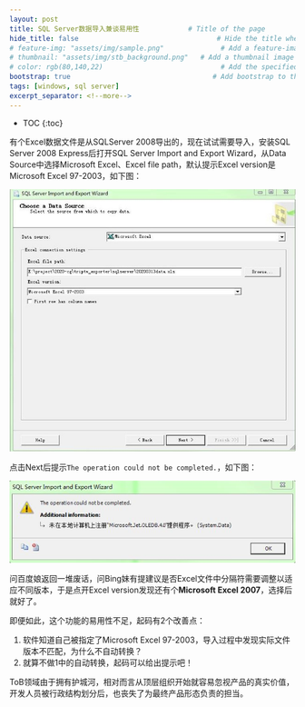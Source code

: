 ```yaml
---
layout: post
title: SQL Server数据导入兼谈易用性            # Title of the page
hide_title: false                                  # Hide the title when displaying the post, but shown in lists of posts
# feature-img: "assets/img/sample.png"              # Add a feature-image to the post
# thumbnail: "assets/img/stb_background.png"   # Add a thumbnail image on blog view
# color: rgb(80,140,22)                             # Add the specified color as feature image, and change link colors in post
bootstrap: true                                   # Add bootstrap to the page
tags: [windows, sql server]
excerpt_separator: <!--more-->
---
```


<!--more-->
* TOC
{:toc}

有个Excel数据文件是从SQLServer 2008导出的，现在试试需要导入，安装SQL Server 2008 Express后打开SQL Server Import and Export Wizard，从Data Source中选择Microsoft Excel、Excel file path，默认提示Excel version是Microsoft Excel 97-2003，如下图：

![](/assets/img/post/2020-sqlserver_2008/import_excel_2003.jpg)

点击Next后提示`The operation could not be completed.`，如下图：

![](/assets/img/post/2020-sqlserver_2008/import_excel_2003_fail.jpg)

问百度娘返回一堆废话，问Bing妹有提建议是否Excel文件中分隔符需要调整以适应不同版本，于是点开Excel version发现还有个**Microsoft Excel 2007**，选择后就好了。

即便如此，这个功能的易用性不足，起码有2个改善点：

1. 软件知道自己被指定了Microsoft Excel 97-2003，导入过程中发现实际文件版本不匹配，为什么不自动转换？
1. 就算不做1中的自动转换，起码可以给出提示吧！

ToB领域由于拥有护城河，相对而言从顶层组织开始就容易忽视产品的真实价值，开发人员被行政结构划分后，也丧失了为最终产品形态负责的担当。